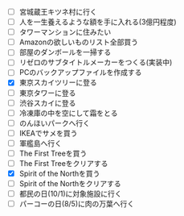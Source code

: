 - [ ] 宮城蔵王キツネ村に行く
- [ ] 人を一生養えるような額を手に入れる(3億円程度)
- [ ] タワーマンションに住みたい
- [ ] Amazonの欲しいものリスト全部買う
- [ ] 部屋のダンボールを一掃する
- [ ] リゼロのサブタイトルメーカーをつくる(実装中)
- [ ] PCのバックアップファイルを作成する
- [x] 東京スカイツリーに登る
- [ ] 東京タワーに登る
- [ ] 渋谷スカイに登る
- [ ] 冷凍庫の中を空にして霜をとる
- [ ] のんほいパークへ行く
- [ ] IKEAでサメを買う
- [ ] 軍艦島へ行く
- [ ] The First Treeを買う
- [ ] The First Treeをクリアする
- [x] Spirit of the Northを買う
- [ ] Spirit of the Northをクリアする
- [ ] 都民の日(10/1)に対象施設に行く
- [ ] パーコーの日(8/5)に肉の万葉へ行く